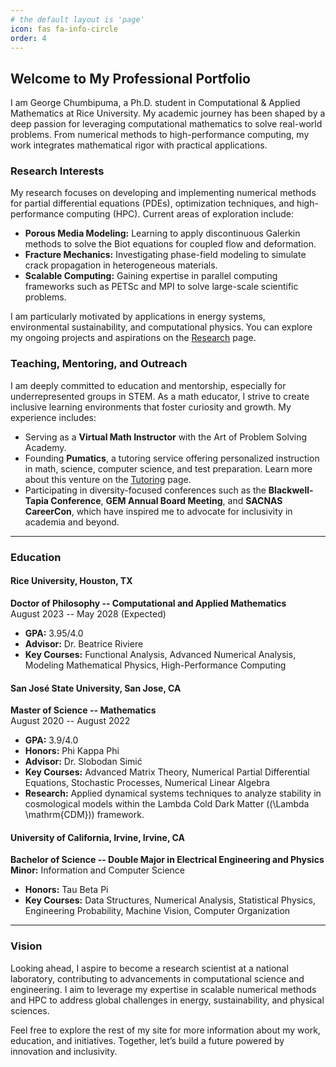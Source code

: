 ```yaml
---
# the default layout is 'page'
icon: fas fa-info-circle
order: 4
---
```


## Welcome to My Professional Portfolio

I am George Chumbipuma, a Ph.D. student in Computational & Applied Mathematics at Rice University. My academic journey has been shaped by a deep passion for leveraging computational mathematics to solve real-world problems. From numerical methods to high-performance computing, my work integrates mathematical rigor with practical applications.

### Research Interests

My research focuses on developing and implementing numerical methods for partial differential equations (PDEs), optimization techniques, and high-performance computing (HPC). Current areas of exploration include:

- **Porous Media Modeling:** Learning to apply discontinuous Galerkin methods to solve the Biot equations for coupled flow and deformation.
- **Fracture Mechanics:** Investigating phase-field modeling to simulate crack propagation in heterogeneous materials.
- **Scalable Computing:** Gaining expertise in parallel computing frameworks such as PETSc and MPI to solve large-scale scientific problems.

I am particularly motivated by applications in energy systems, environmental sustainability, and computational physics. You can explore my ongoing projects and aspirations on the [Research](/research/) page.

### Teaching, Mentoring, and Outreach

I am deeply committed to education and mentorship, especially for underrepresented groups in STEM. As a math educator, I strive to create inclusive learning environments that foster curiosity and growth. My experience includes:

- Serving as a **Virtual Math Instructor** with the Art of Problem Solving Academy.
- Founding **Pumatics**, a tutoring service offering personalized instruction in math, science, computer science, and test preparation. Learn more about this venture on the [Tutoring](/tutoring/) page.
- Participating in diversity-focused conferences such as the **Blackwell-Tapia Conference**, **GEM Annual Board Meeting**, and **SACNAS CareerCon**, which have inspired me to advocate for inclusivity in academia and beyond.

---

### Education

#### Rice University, Houston, TX
**Doctor of Philosophy -- Computational and Applied Mathematics**  
August 2023 -- May 2028 (Expected)  
- **GPA:** 3.95/4.0  
- **Advisor:** Dr. Beatrice Riviere  
- **Key Courses:** Functional Analysis, Advanced Numerical Analysis, Modeling Mathematical Physics, High-Performance Computing  

#### San José State University, San Jose, CA
**Master of Science -- Mathematics**  
August 2020 -- August 2022  
- **GPA:** 3.9/4.0  
- **Honors:** Phi Kappa Phi  
- **Advisor:** Dr. Slobodan Simić  
- **Key Courses:** Advanced Matrix Theory, Numerical Partial Differential Equations, Stochastic Processes, Numerical Linear Algebra  
- **Research:** Applied dynamical systems techniques to analyze stability in cosmological models within the Lambda Cold Dark Matter (\(\Lambda \mathrm{CDM}\)) framework.

#### University of California, Irvine, Irvine, CA
**Bachelor of Science -- Double Major in Electrical Engineering and Physics**  
**Minor:** Information and Computer Science  
- **Honors:** Tau Beta Pi  
- **Key Courses:** Data Structures, Numerical Analysis, Statistical Physics, Engineering Probability, Machine Vision, Computer Organization  

---

### Vision

Looking ahead, I aspire to become a research scientist at a national laboratory, contributing to advancements in computational science and engineering. I aim to leverage my expertise in scalable numerical methods and HPC to address global challenges in energy, sustainability, and physical sciences.

Feel free to explore the rest of my site for more information about my work, education, and initiatives. Together, let’s build a future powered by innovation and inclusivity.
